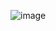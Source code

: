![image](https://github.com/kplr-training/LLMs-Bots/assets/123749462/a4569ca3-a91c-42df-bc85-aea57bf1c2a0)
